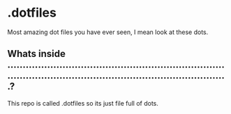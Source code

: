 # .dotfiles

Most amazing dot files you have ever seen, I mean look at these dots. 

## Whats inside ...............................................................................................................................................?

This repo is called .dotfiles so its just file full of dots. 